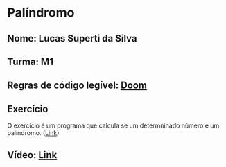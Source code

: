 # Palíndromo

## Nome: Lucas Superti da Silva
## Turma: M1
## Regras de código legível: [Doom][doomConvensions]
## Exercício
O exercício é um programa que calcula se um determninado número é um palíndromo. ([Link][palindrome])
## Vídeo: [Link][video]

[doomConvensions]: https://fabiensanglard.net/fd_proxy/doom3/CodeStyleConventions.pdf
[video]: https://drive.google.com/file/d/1kvP-uM9vJ7pgqey9pvgaTuvRWkWTI-Ok/view?usp=share_link
[palindrome]: https://leetcode.com/problems/palindrome-number/
